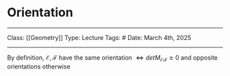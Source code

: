 # Orientation
___
Class: [[Geometry]]
Type: Lecture
Tags: # 
Date: March 4th, 2025
___

By definition, $\mathcal{E}, \mathcal{F}$ have the same orientation $\iff det M_{\mathcal{E}\mathcal{F}} \geq 0$ and opposite orientations otherwise